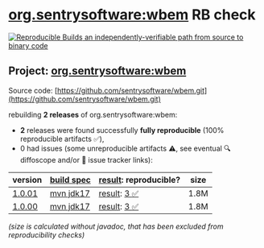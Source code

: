 [org.sentrysoftware:wbem](https://central.sonatype.com/artifact/org.sentrysoftware/wbem/versions) RB check
=======

[![Reproducible Builds](https://reproducible-builds.org/images/logos/rb.svg) an independently-verifiable path from source to binary code](https://reproducible-builds.org/)

## Project: [org.sentrysoftware:wbem](https://central.sonatype.com/artifact/org.sentrysoftware/wbem/versions)

Source code: [https://github.com/sentrysoftware/wbem.git](https://github.com/sentrysoftware/wbem.git)

rebuilding **2 releases** of org.sentrysoftware:wbem:
- **2** releases were found successfully **fully reproducible** (100% reproducible artifacts :white_check_mark:),
- 0 had issues (some unreproducible artifacts :warning:, see eventual :mag: diffoscope and/or :memo: issue tracker links):

| version | [build spec](/BUILDSPEC.md) | [result](https://reproducible-builds.org/docs/jvm/): reproducible? | size |
| -- | --------- | ------ | -- |
| [1.0.01](https://central.sonatype.com/artifact/org.sentrysoftware/wbem/1.0.01/pom) | [mvn jdk17](wbem-1.0.01.buildspec) | [result](wbem-1.0.01.buildinfo): [3 :white_check_mark: ](wbem-1.0.01.buildcompare) | 1.8M |
| [1.0.00](https://central.sonatype.com/artifact/org.sentrysoftware/wbem/1.0.00/pom) | [mvn jdk17](wbem-1.0.00.buildspec) | [result](wbem-1.0.00.buildinfo): [3 :white_check_mark: ](wbem-1.0.00.buildcompare) | 1.8M |

<i>(size is calculated without javadoc, that has been excluded from reproducibility checks)</i>
